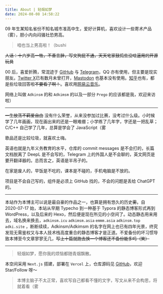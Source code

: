 ```yaml
---
title: About | 轻烟如梦
date: 2024-08-08 14:58:22
---
```


09 年生某知名省份不知名城市准高中生，爱好计算机，喜欢设计一些寄术产品（雾），胆小内向闷骚社恐男高。

> 咱也当上男高啦！（bushi

~~人话：十六岁高一牲，不善言辞，写文狗屁不通，天天宅家鼓捣些没啥逼用的开源玩具~~

00 后，喜爱折腾，常混迹于 [GitHub](https://github.com/adkimsm) 与 [Telegram](https://t.me/adkimsm)，QQ 亦有使用，但主要是现实朋友。[Twitter X](https://twitter.com/adkimsm)已有数月未曾打开，[Mastodon](https://o3o.ca/@prego) 也基本没有使用。[知乎](https://www.zhihu.com/people/adkinsm)也有，都是些垃圾回答啦~~不要看了啊！~~。喜欢用[网易云音乐](https://music.163.com/#/user/home?id=3919658534)。

网络上叫做 `Adkinsm` 的和 `Adkimsm` 的以及一部分 `Prego` 的应该都是我，欢迎来访啦）

---

~~一生放荡不羁爱自由~~ 没有什么荣誉，从来没参加过比赛，没考过什么级。小时候学了几年画画，现在画出来的还是一眼难绷；小学练了几年字，字还是一把乱草；C/C++ 自己学了几年，总算是学会了 JavaScript（雾

歌品还是比较垃圾，就喜欢土嗨。

英语也就是九年义务教育的水平，仓库的 commit messages 是不会打的，长篇文档脱离了 DeepL 是不会写的，Telegram 上的外国人是不会聊的，英文网页是要开翻译器的。总而言之，英语是半吊子的。

在家是废人的，早饭是不吃的，课本是不碰的，手机电脑是不放的。

项目是不会自己写的，组件是必须上 GitHub 找的，不会的问题是丢给 ChatGPT 的。

---

本站作为本博主可以说是最自豪的作品之一，也算是拥有悠久的历史~~雾~~。自 2020-07-17 始，本站从早期 Typecho 到一种基于 Typora 的静态博客形式再到 WordPress，以及后来的 Hexo，然后便是现在所见的小空间了。动态静态用来用去，域名换来换去，`adkinsm.icu` `adkimsm.asia` `emmm.asia` `adkinsm.top` `adki.site` ，断断续续，Adkinsm/Adkimsm 的名字在网上也已有四年光景，终究发现无需鉴权又与本人技术栈高度重合的静态博客才是正道。不爱备份的坏习惯导致本博至今文章寥寥无几，~~写上十篇就跑去换一个博客还不备份能多吗（笑）~~

---

> 轻烟如梦，愿你我的烦恼都随青烟飘散。

本空间采用 `Next.js` 搭建，部署在 `Vercel` 上，仓库源码见 [GitHub](https://github.com/adkinsmpage/www.adki.site)，欢迎 Star/Follow 呀～

> 本博主脑子不太正常，喜欢写自己都看不懂的文字，写文从来不会构思，将就着看（雾
